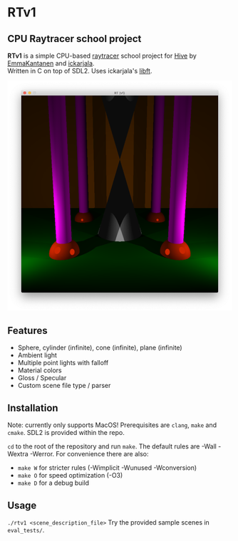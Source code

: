 # RTv1
## CPU Raytracer school project
**RTv1** is a simple CPU-based [raytracer](https://en.wikipedia.org/wiki/Ray_tracing_(graphics)) school project for [Hive](https://www.hive.fi/en/) by [EmmaKantanen](https://github.com/EmmaKantanen) and [ickarjala](https://github.com/ickarjala).\
Written in C on top of SDL2. Uses ickarjala's [libft](https://github.com/ickarjala/42-Libft).

![Preview Scene](/resources/images/pillars.png)

## Features
* Sphere, cylinder (infinite), cone (infinite), plane (infinite)
* Ambient light
* Multiple point lights with falloff
* Material colors
* Gloss / Specular
* Custom scene file type / parser

## Installation
Note: currently only supports MacOS!
Prerequisites are `clang`, `make` and `cmake`. SDL2 is provided within the repo.

`cd` to the root of the repository and run `make`. The default rules are -Wall -Wextra -Werror. For convenience there are also:
* `make W` for stricter rules (-Wimplicit -Wunused -Wconversion)
* `make O` for speed optimization (-O3)
* `make D` for a debug build

## Usage
`./rtv1 <scene_description_file>` Try the provided sample scenes in `eval_tests/`.
